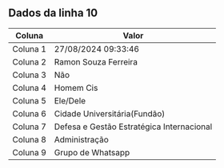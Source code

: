 ## Dados da linha 10

| Coluna | Valor |
|--------|-------|
| Coluna 1 | 27/08/2024 09:33:46 |
| Coluna 2 | Ramon Souza Ferreira |
| Coluna 3 | Não |
| Coluna 4 | Homem Cis |
| Coluna 5 | Ele/Dele |
| Coluna 6 | Cidade Universitária(Fundão) |
| Coluna 7 | Defesa e Gestão Estratégica Internacional |
| Coluna 8 | Administração |
| Coluna 9 | Grupo de Whatsapp |
